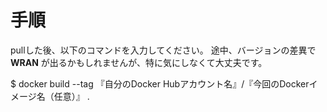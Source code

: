 # 手順
pullした後、以下のコマンドを入力してください。
途中、バージョンの差異で **WRAN** が出るかもしれませんが、特に気にしなくて大丈夫です。

$ docker build --tag 『自分のDocker Hubアカウント名』/『今回のDockerイメージ名（任意）』 .